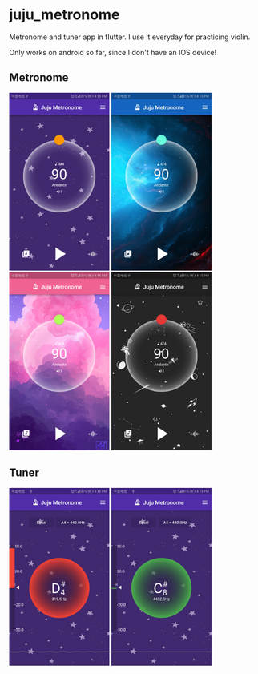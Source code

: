 # juju_metronome

Metronome and tuner app in flutter. I use it everyday for practicing violin.

Only works on android so far, since I don't have an IOS device!

## Metronome
<img src="https://raw.githubusercontent.com/gliheng/juju_metronome/master/design/flutter_01.png" alt="metronome" style="width:200px;"/>
<img src="https://raw.githubusercontent.com/gliheng/juju_metronome/master/design/flutter_02.png" alt="metronome" style="width:200px;"/>
<img src="https://raw.githubusercontent.com/gliheng/juju_metronome/master/design/flutter_03.png" alt="metronome" style="width:200px;"/>
<img src="https://raw.githubusercontent.com/gliheng/juju_metronome/master/design/flutter_04.png" alt="metronome" style="width:200px;"/>


## Tuner
<img src="https://raw.githubusercontent.com/gliheng/juju_metronome/master/design/flutter_06.png" alt="tuner" style="width:200px;"/>
<img src="https://raw.githubusercontent.com/gliheng/juju_metronome/master/design/flutter_07.png" alt="tuner" style="width:200px;"/>
